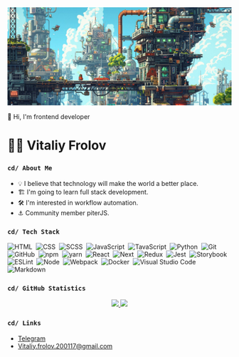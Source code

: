 <div>
    <img
        src="./assets/header.jpg" 
        alt=""
    />
    <p>
        &#x1F44B; Hi, I'm frontend developer
    </p>
    <h1>
        &#128104;&#8205;&#128187; Vitaliy Frolov
    </h1>
<div>

### `cd/ About Me`

- &#128161; I believe that technology will make the world a better place. <br />
- &#127959; I'm going to learn full stack development. <br />
- &#128736; I'm interested in workflow automation. <br />
- &#9875; Community member piterJS. <br />

### `cd/ Tech Stack`

![HTML](https://img.shields.io/badge/-HTML-05122A?style=flat&logo=HTML5&color=253245)&nbsp;
![CSS](https://img.shields.io/badge/-CSS-05122A?style=flat&logo=CSS3&logoColor=1572B6&color=253245)&nbsp;
![SCSS](https://img.shields.io/badge/-SCSS-05122A?style=flat&logo=sass&color=253245)&nbsp;
![JavaScript](https://img.shields.io/badge/-JavaScript-05122A?style=flat&logo=javascript&color=253245)&nbsp;
![TavaScript](https://img.shields.io/badge/-TypeScript-05122A?style=flat&logo=typescript&color=253245)&nbsp;
![Python](https://img.shields.io/badge/-Python-05122A?style=flat&logo=python&color=253245)&nbsp;
![Git](https://img.shields.io/badge/-Git-05122A?style=flat&logo=git&color=253245)&nbsp;
![GitHub](https://img.shields.io/badge/-GitHub-05122A?style=flat&logo=github&color=253245)&nbsp; 
![npm](https://img.shields.io/badge/-npm-05122A?style=flat&logo=npm&color=253245)&nbsp; 
![yarn](https://img.shields.io/badge/-yarn-05122A?style=flat&logo=yarn&color=253245)&nbsp; 
![React](https://img.shields.io/badge/-React.js-05122A?style=flat&logo=react&color=253245)&nbsp;
![Next](https://img.shields.io/badge/-Next.js-05122A?style=flat&logo=next.js&color=253245)&nbsp;
![Redux](https://img.shields.io/badge/-Redux-05122A?style=flat&logo=redux&logoColor=6231ae&color=253245)&nbsp;
![Jest](https://img.shields.io/badge/-Jest-05122A?style=flat&logo=Jest&logoColor=d43b3b&color=253245)&nbsp;
![Storybook](https://img.shields.io/badge/-Storybook-05122A?style=flat&logo=Storybook&color=253245)&nbsp;
![ESLint](https://img.shields.io/badge/-ESLint-05122A?style=flat&logo=ESLint&logoColor=4f2bcf&color=253245)&nbsp;
![Node](https://img.shields.io/badge/-Node.js-05122A?style=flat&logo=Node.js&color=253245)&nbsp;
![Webpack](https://img.shields.io/badge/-Webpack-05122A?style=flat&logo=webpack&color=253245)&nbsp;
![Docker](https://img.shields.io/badge/-Docker-05122A?style=flat&logo=Docker&color=253245)&nbsp;
![Visual Studio Code](https://img.shields.io/badge/-Visual%20Studio%20Code-05122A?style=flat&logo=visual-studio-code&logoColor=007ACC&color=253245)&nbsp;
![Markdown](https://img.shields.io/badge/-Markdown-05122A?style=flat&logo=markdown&color=253245)&nbsp;

### `cd/ GitHub Statistics`

<div align="center">
    <a href="https://github.com/VitaliyFrolov">
        <img height="180em" src="https://github-readme-stats-eight-theta.vercel.app/api?username=VitaliyFrolov&show_icons=true&theme=default&include_all_commits=true&bg_color=253245&title_color=ffffff&text_color=ffffff&icon_color=7ed957&hide_border=true"/> 
        <img height="180em" src="https://github-readme-stats-eight-theta.vercel.app/api/top-langs/?username=VitaliyFrolov&layout=compact&langs_count=8&theme=default&bg_color=253245&title_color=ffffff&text_color=ffffff&icon_color=7ed957&hide_border=true"/>
    </a>
</div>

### `cd/ Links`
- [Telegram](https://t.me/FrolovVii)
- Vitaliy.frolov.200117@gmail.com